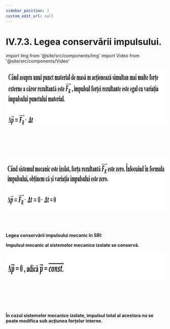 ```yaml
---
sidebar_position: 3
custom_edit_url: null
---
```


# IV.7.3. Legea conservării impulsului.




import Img from '@site/src/components/Img'
import Video from '@site/src/components/Video'








<div class="alert alert--primary" role="alert">




<Img className="img-responsive4" src="fizica/clasa9/capitolul4/IV-7-3-legea-conservarii-impulsului-poza1-formula-impulsului-fortei-rezultante.png" width="1000" height="183" lazy={false} /> 


<br></br>
<br></br>



<Img className="img-responsive4" src="fizica/clasa9/capitolul4/IV-7-3-legea-conservarii-impulsului-poza2-formula-variatiei-impulsului-cand-forta-rezultanta-este-zero.png" width="1000" height="172" lazy={false} /> 



</div>





<br></br>

<div class="alert alert--primary" role="alert">

**Legea conservării impulsului mecanic în SRI:** 

**Impulsul mecanic al sistemelor mecanice izolate se conservă.**



<Img className="img-responsive4" src="fizica/clasa9/capitolul4/IV-7-3-legea-conservarii-impulsului-poza3-legea-conservarii-impulsului-mecanic.png" width="1000" height="92" lazy={false} /> 


<br></br>
<br></br>




**În cazul sistemelor mecanice izolate, impulsul total al acestora nu se poate modifica sub acțiunea forțelor interne.**


</div>

